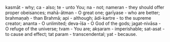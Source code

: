 kasmāt - why; ca - also; te - unto You; na - not; nameran - they should offer proper obeisances; mahā-ātman - O great one; garīyase - who are better; brahmaṇaḥ - than Brahmā; api - although; ādi-kartre - to the supreme creator; ananta - O unlimited; deva-īśa - O God of the gods; jagat-nivāsa - O refuge of the universe; tvam - You are; akṣaram - imperishable; sat-asat - to cause and effect; tat param - transcendental; yat - because.